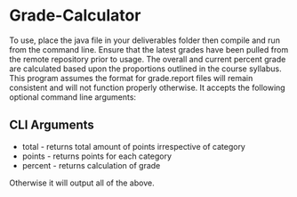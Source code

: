 # Grade-Calculator
To use, place the java file in your deliverables folder then compile and run from the command line. Ensure that the latest grades have been pulled from the remote repository prior to usage. The overall and current percent grade are calculated based upon the proportions outlined in the course syllabus. This program assumes the format for grade.report files will remain consistent and will not function properly otherwise. It accepts the following optional command line arguments:

## CLI Arguments
  * total   - returns total amount of points irrespective of category
  * points  - returns points for each category
  * percent - returns calculation of grade

Otherwise it will output all of the above.
